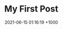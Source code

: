 ---
layout: post
title:  "My First Post"
date:   2021-06-15 01:16:19 +1000
categories: jekyll update
---